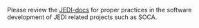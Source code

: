 Please review the [JEDI-docs](https://jointcenterforsatellitedataassimilation-jedi-docs.readthedocs-hosted.com/en/latest/developer/developer_tools/index.html) for proper practices in the software development of JEDI related projects such as SOCA.